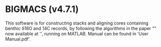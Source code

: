 # BIGMACS (v4.7.1)

This software is for constructing stacks and aligning cores containing benthic δ18O and 14C records, by following the algorithms in the paper "" now available at '', running on MATLAB. Manual can be found in 'User Manual.pdf'.
